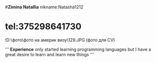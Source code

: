 #**Zimina Natallia**  nikname:Natasha1212
# tel:375298641730
!D:\фото\фото на америк визу\129.JPG (фото для CV)


'''
**Experience**
only started learning programming languages
but I have a great desire to learn and learn new things
'''
